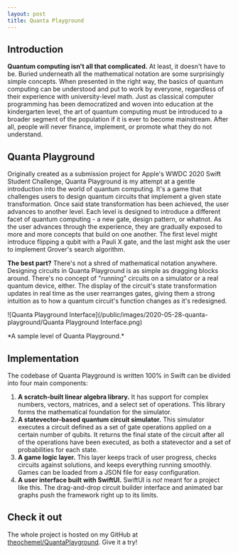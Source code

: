 ```yaml
---
layout: post
title: Quanta Playground
---
```


## Introduction

**Quantum computing isn't all that complicated.**
At least, it doesn't have to be. Buried underneath all the mathematical notation are some surprisingly simple concepts. When presented in the right way, the basics of quantum computing can be understood and put to work by everyone, regardless of their experience with university-level math. Just as classical computer programming has been democratized and woven into education at the kindergarten level, the art of quantum computing must be introduced to a broader segment of the population if it is ever to become mainstream. After all, people will never finance, implement, or promote what they do not understand.

## Quanta Playground

Originally created as a submission project for Apple's WWDC 2020 Swift Student Challenge, Quanta Playground is my attempt at a gentle introduction into the world of quantum computing. It's a game that challenges users to design quantum circuits that implement a given state transformation. Once said state transformation has been achieved, the user advances to another level. Each level is designed to introduce a different facet of quantum computing - a new gate, design pattern, or whatnot. As the user advances through the experience, they are gradually exposed to more and more concepts that build on one another. The first level might introduce flipping a qubit with a Pauli X gate, and the last might ask the user to implement Grover's search algorithm.

**The best part?** There's not a shred of mathematical notation anywhere. Designing circuits in Quanta Playground is as simple as dragging blocks around. There's no concept of "running" circuits on a simulator or a real quantum device, either. The display of the circuit's state transformation updates in real time as the user rearranges gates, giving them a strong intuition as to how a quantum circuit's function changes as it's redesigned.

![Quanta Playground Interface](/public/images/2020-05-28-quanta-playground/Quanta Playground Interface.png)

<div class="caption" markdown="1">
*A sample level of Quanta Playground.*
</div>


## Implementation

The codebase of Quanta Playground is written 100% in Swift can be divided into four main components:
1. **A scratch-built linear algebra library.** It has support for complex numbers, vectors, matrices, and a select set of operations. This library forms the mathematical foundation for the simulator.
2. **A statevector-based quantum circuit simulator.** This simulator executes a circuit defined as a set of gate operations applied on a certain number of qubits. It returns the final state of the circuit after all of the operations have been executed, as both a statevector and a set of probabilities for each state.
3. **A game logic layer.** This layer keeps track of user progress, checks circuits against solutions, and keeps everything running smoothly. Games can be loaded from a JSON file for easy configuration.
4. **A user interface built with SwiftUI.** SwiftUI is *not* meant for a project like this. The drag-and-drop circuit builder interface and animated bar graphs push the framework right up to its limits.

## Check it out

The whole project is hosted on my GitHub at [theochemel/QuantaPlayground](https://github.com/theochemel/QuantaPlayground). Give it a try!
